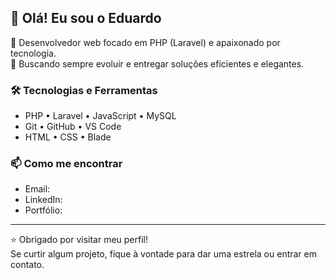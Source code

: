 ## 👋 Olá! Eu sou o Eduardo

🎯 Desenvolvedor web focado em PHP (Laravel) e apaixonado por tecnologia.  
🚀 Buscando sempre evoluir e entregar soluções eficientes e elegantes.  

### 🛠️ Tecnologias e Ferramentas
- PHP • Laravel • JavaScript • MySQL  
- Git • GitHub • VS Code  
- HTML • CSS • Blade

### 📫 Como me encontrar
- Email: 
- LinkedIn: 
- Portfólio: 

---

⭐ Obrigado por visitar meu perfil!  
Se curtir algum projeto, fique à vontade para dar uma estrela ou entrar em contato.  
